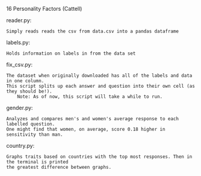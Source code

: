 16 Personality Factors (Cattell)

reader.py:
    
    Simply reads reads the csv from data.csv into a pandas dataframe
  
labels.py:
    
    Holds information on labels in from the data set
  
fix_csv.py:
    
    The dataset when originally downloaded has all of the labels and data in one column.
    This script splits up each answer and question into their own cell (as they should be!).
        Note: As of now, this script will take a while to run.
     
gender.py:
    
    Analyzes and compares men's and women's average response to each labelled question.
    One might find that women, on average, score 0.18 higher in sensitivity than man.

country.py:

    Graphs traits based on countries with the top most responses. Then in the terminal is printed
    the greatest difference between graphs.
